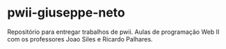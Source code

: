 # pwii-giuseppe-neto
Repositório para entregar trabalhos de pwii. Aulas de programação Web II com os professores Joao Siles e Ricardo Palhares.
